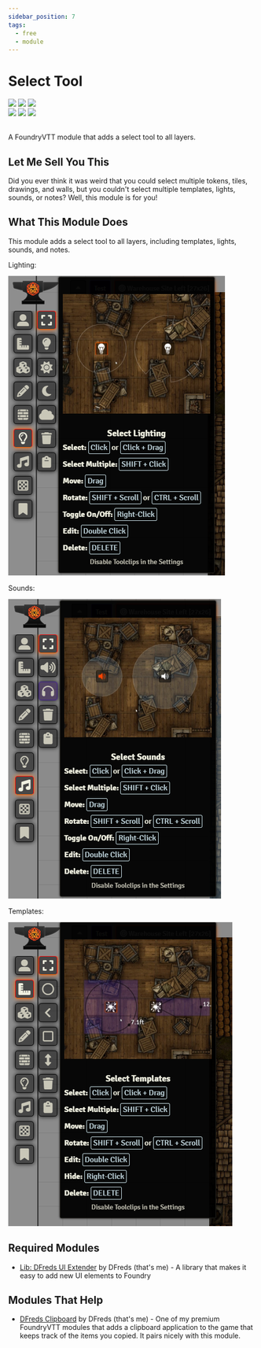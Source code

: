 ```yaml
---
sidebar_position: 7
tags:
  - free
  - module
---
```


# Select Tool

<img src="https://img.shields.io/badge/Free-00aa00?style=for-the-badge"/>
<img src="https://img.shields.io/badge/Any%20System-00aaaa?style=for-the-badge"/>
<a target="_blank" href="https://foundryvtt.com/packages/dfreds-select-tool"><img src="https://img.shields.io/badge/Download-2e2e2e?style=for-the-badge"/></a>
<br />
<a target="_blank" href="https://github.com/DFreds/dfreds-select-tool"><img src="https://img.shields.io/github/v/release/DFreds/dfreds-select-tool?style=for-the-badge&label=Version"/></a>
<img src="https://img.shields.io/badge/dynamic/json.svg?url=https://raw.githubusercontent.com/DFreds/dfreds-select-tool/main/static/module.json&label=FVTT&query=$.compatibility.verified&colorB=fe6a1f&style=for-the-badge"/>
<a target="_blank" href="https://forge-vtt.com/bazaar#package=dfreds-select-tool"><img src="https://img.shields.io/badge/dynamic/json?label=Installs&query=package.installs&suffix=%25&url=https://forge-vtt.com/api/bazaar/package/dfreds-select-tool&colorB=68a74f&style=for-the-badge"/></a>
<br/>
<br/>

A FoundryVTT module that adds a select tool to all layers.

## Let Me Sell You This

Did you ever think it was weird that you could select multiple tokens, tiles,
drawings, and walls, but you couldn't select multiple templates, lights, sounds,
or notes? Well, this module is for you!

## What This Module Does

This module adds a select tool to all layers, including templates, lights,
sounds, and notes.

Lighting:

![Select Lighting](./img/select-lighting.png)

Sounds:

![Select Sounds](./img/select-sounds.png)

Templates:

![Select Templates](./img/select-templates.png)

## Required Modules

- [Lib: DFreds UI Extender](https://foundryvtt.com/packages/lib-dfreds-ui-extender) by DFreds (that's me) - A library that makes it easy to add new UI elements to Foundry

## Modules That Help

- [DFreds Clipboard](https://www.patreon.com/dfreds/shop/dfreds-clipboard-v1-0-0-1159963) by DFreds
  (that's me) - One of my premium FoundryVTT modules that adds a clipboard
  application to the game that keeps track of the items you copied. It pairs
  nicely with this module.

